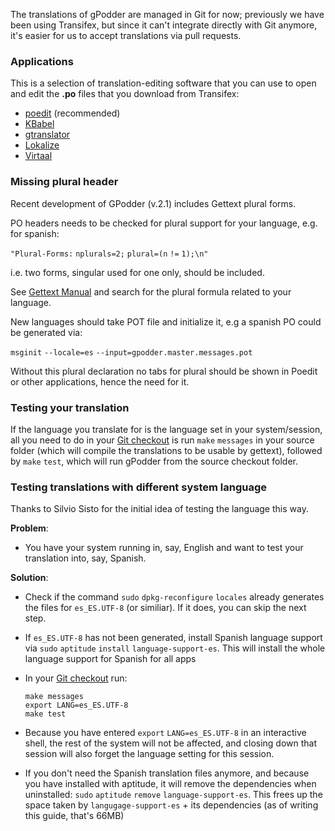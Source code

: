 The translations of gPodder are managed in Git for now; previously we have been using Transifex, but since it can't integrate directly with Git anymore, it's easier for us to accept translations via pull requests.

### Applications

This is a selection of translation-editing software that you can use to open and edit the **.po** files that you download from Transifex:

-   [poedit](http://www.poedit.net/) (recommended)
-   [KBabel](http://kbabel.kde.org/)
-   [gtranslator](http://gtranslator.sourceforge.net/)
-   [Lokalize](http://userbase.kde.org/Lokalize/)
-   [Virtaal](http://translate.sourceforge.net/wiki/virtaal/)

### Missing plural header

Recent development of GPodder (v.2.1) includes Gettext plural forms.

PO headers needs to be checked for plural support for your language, e.g. for spanish:

`"Plural-Forms:` `nplurals=2;` `plural=(n` `!=` `1);\n"`

i.e. two forms, singular used for one only, should be included.

See [Gettext Manual](http://www.gnu.org/software/hello/manual/gettext/Plural-forms.html) and search for the plural formula related to your language.

New languages should take POT file and initialize it, e.g a spanish PO could be generated via:

`msginit` `--locale=es` `--input=gpodder.master.messages.pot`

Without this plural declaration no tabs for plural should be shown in Poedit or other applications, hence the need for it.

### Testing your translation

If the language you translate for is the language set in your system/session, all you need to do in your [Git checkout](Running_gPodder_from_Git "wikilink") is run `make` `messages` in your source folder (which will compile the translations to be usable by gettext), followed by `make` `test`, which will run gPodder from the source checkout folder.

### Testing translations with different system language

Thanks to Silvio Sisto for the initial idea of testing the language this way.

**Problem**:

-   You have your system running in, say, English and want to test your translation into, say, Spanish.

**Solution**:

-   Check if the command `sudo` `dpkg-reconfigure` `locales` already generates the files for `es_ES.UTF-8` (or similiar). If it does, you can skip the next step.
-   If `es_ES.UTF-8` has not been generated, install Spanish language support via `sudo` `aptitude` `install` `language-support-es`. This will install the whole language support for Spanish for all apps
-   In your [Git checkout](Running_gPodder_from_Git "wikilink") run:

    ```
    make messages
    export LANG=es_ES.UTF-8
    make test
    ```

-   Because you have entered `export` `LANG=es_ES.UTF-8` in an interactive shell, the rest of the system will not be affected, and closing down that session will also forget the language setting for this session.
-   If you don't need the Spanish translation files anymore, and because you have installed with aptitude, it will remove the dependencies when uninstalled: `sudo` `aptitude` `remove` `language-support-es`. This frees up the space taken by `langugage-support-es` + its dependencies (as of writing this guide, that's 66MB)

